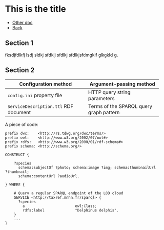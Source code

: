 # This is the title

- [Other doc](file2.md)
- [Back](index.md)

## Section 1

fksdjfdlkfj lsdj sldkj sfdklj sfdlkj sfdlkjsfdmgklf glkgkld g.

## Section 2
Configuration method | Argument-passing method
------------ | -------------
`config.ini` property file | HTTP query string parameters
`ServiceDescription.ttl` RDF document | Terms of the SPARQL query graph pattern

A piece of code:

```sparql
prefix dwc:    <http://rs.tdwg.org/dwc/terms/>
prefix owl:    <http://www.w3.org/2002/07/owl#>
prefix rdfs:   <http://www.w3.org/2000/01/rdf-schema#>
prefix schema: <http://schema.org/>

CONSTRUCT {

    ?species
      schema:subjectOf ?photo; schema:image ?img; schema:thumbnailUrl ?thumbnail;
      schema:contentUrl ?audioUrl.
      
} WHERE {

    # Query a regular SPARQL endpoint of the LOD cloud
    SERVICE <http://taxref.mnhn.fr/sparql> {
      ?species 
        a                       owl:Class;
        rdfs:label              "Delphinus delphis". 
    }
    ...
}
```
